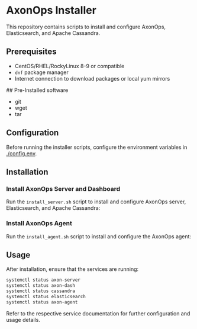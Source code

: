 # AxonOps Installer

This repository contains scripts to install and configure AxonOps, Elasticsearch, and Apache Cassandra.

## Prerequisites

- CentOS/RHEL/RockyLinux 8-9 or compatible
- `dnf` package manager
- Internet connection to download packages or local yum mirrors

## Pre-Installed software

- git
- wget
- tar

## Configuration

Before running the installer scripts, configure the environment variables in [./config.env](./config.env).

## Installation

### Install AxonOps Server and Dashboard

Run the `install_server.sh` script to install and configure AxonOps server, Elasticsearch, and Apache Cassandra:

### Install AxonOps Agent

Run the `install_agent.sh` script to install and configure the AxonOps agent:

## Usage

After installation, ensure that the services are running:

```bash
systemctl status axon-server
systemctl status axon-dash
systemctl status cassandra
systemctl status elasticsearch
systemctl status axon-agent
```

Refer to the respective service documentation for further configuration and usage details.